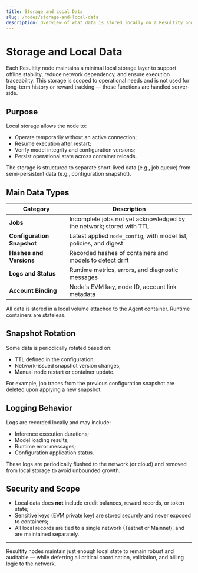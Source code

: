 ```yaml
---
title: Storage and Local Data
slug: /nodes/storage-and-local-data
description: Overview of what data is stored locally on a Resultity node and how it supports stable operation.
---
```


# Storage and Local Data

Each Resultity node maintains a minimal local storage layer to support offline stability, reduce network dependency, and ensure execution traceability. This storage is scoped to operational needs and is not used for long-term history or reward tracking — those functions are handled server-side.

## Purpose

Local storage allows the node to:

- Operate temporarily without an active connection;
- Resume execution after restart;
- Verify model integrity and configuration versions;
- Persist operational state across container reloads.

The storage is structured to separate short-lived data (e.g., job queue) from semi-persistent data (e.g., configuration snapshot).

## Main Data Types

| Category                  | Description                                                                 |
|---------------------------|-----------------------------------------------------------------------------|
| **Jobs**                  | Incomplete jobs not yet acknowledged by the network; stored with TTL        |
| **Configuration Snapshot**| Latest applied `node_config`, with model list, policies, and digest         |
| **Hashes and Versions**   | Recorded hashes of containers and models to detect drift                    |
| **Logs and Status**       | Runtime metrics, errors, and diagnostic messages                            |
| **Account Binding**       | Node's EVM key, node ID, account link metadata                              |

All data is stored in a local volume attached to the Agent container. Runtime containers are stateless.

## Snapshot Rotation

Some data is periodically rotated based on:

- TTL defined in the configuration;
- Network-issued snapshot version changes;
- Manual node restart or container update.

For example, job traces from the previous configuration snapshot are deleted upon applying a new snapshot.

## Logging Behavior

Logs are recorded locally and may include:

- Inference execution durations;
- Model loading results;
- Runtime error messages;
- Configuration application status.

These logs are periodically flushed to the network (or cloud) and removed from local storage to avoid unbounded growth.

## Security and Scope

- Local data does **not** include credit balances, reward records, or token state;
- Sensitive keys (EVM private key) are stored securely and never exposed to containers;
- All local records are tied to a single network (Testnet or Mainnet), and are maintained separately.

---

Resultity nodes maintain just enough local state to remain robust and auditable — while deferring all critical coordination, validation, and billing logic to the network.
